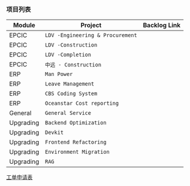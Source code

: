 ### 项目列表

| Module     | Project                           | Backlog Link   |
|----------- | --------------------------------- | -------------- |
| EPCIC      | `LDV -Engineering & Procurement`  |                |
| EPCIC      | `LDV -Construction`               |                |
| EPCIC      | `LDV -Completion`                 |                |
| EPCIC      | `中远 - Construction`              |                |
| ERP        | `Man Power`                       |                |
| ERP        | `Leave Management`                |                |
| ERP        | `CBS Coding System`               |                |
| ERP        | `Oceanstar Cost reporting`        |                |
| General    | `General Service`                 |                |
| Upgrading  | `Backend Optimization`            |                |
| Upgrading  | `Devkit`                          |                |
| Upgrading  | `Frontend Refactoring`            |                |
| Upgrading  | `Environment Migration`           |                |
| Upgrading  | `RAG`                             |                |

[工单申请表](https://github.com/OceanSTAR-Elite-IDE/request-forms/issues/new/choose)
